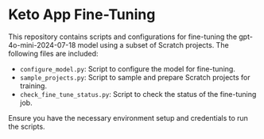 # Keto App Fine-Tuning

This repository contains scripts and configurations for fine-tuning the gpt-4o-mini-2024-07-18 model using a subset of Scratch projects. The following files are included:

- `configure_model.py`: Script to configure the model for fine-tuning.
- `sample_projects.py`: Script to sample and prepare Scratch projects for training.
- `check_fine_tune_status.py`: Script to check the status of the fine-tuning job.

Ensure you have the necessary environment setup and credentials to run the scripts.
